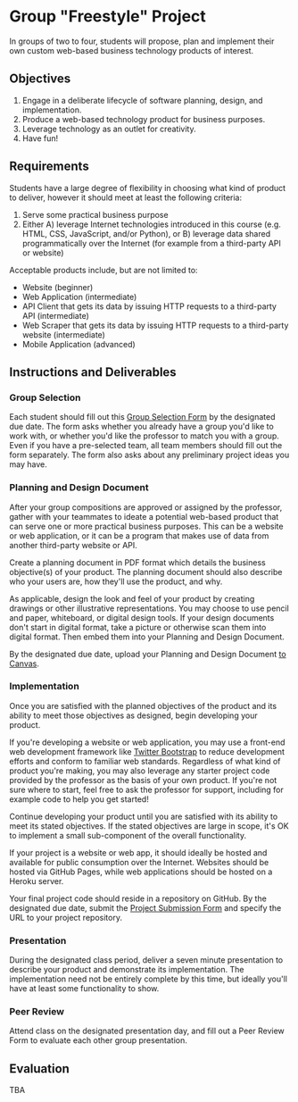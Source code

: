# Group "Freestyle" Project

In groups of two to four, students will propose, plan and implement their own custom web-based business technology products of interest.

## Objectives

  1. Engage in a deliberate lifecycle of software planning, design, and implementation.
  2. Produce a web-based technology product for business purposes.
  3. Leverage technology as an outlet for creativity.
  4. Have fun!

## Requirements

Students have a large degree of flexibility in choosing what kind of product to deliver, however it should meet at least the following criteria:

  1. Serve some practical business purpose
  2. Either A) leverage Internet technologies introduced in this course (e.g. HTML, CSS, JavaScript, and/or Python), or B) leverage data shared programmatically over the Internet (for example from a third-party API or website)

Acceptable products include, but are not limited to:

  + Website (beginner)
  + Web Application (intermediate)
  + API Client that gets its data by issuing HTTP requests to a third-party API (intermediate)
  + Web Scraper that gets its data by issuing HTTP requests to a third-party website (intermediate)
  + Mobile Application (advanced)

## Instructions and Deliverables

### Group Selection

Each student should fill out this [Group Selection Form](https://forms.gle/qeiqW1o6XQgYjEyk9) by the designated due date. The form asks whether you already have a group you'd like to work with, or whether you'd like the professor to match you with a group. Even if you have a pre-selected team, all team members should fill out the form separately. The form also asks about any preliminary project ideas you may have.

### Planning and Design Document

After your group compositions are approved or assigned by the professor, gather with your teammates to ideate a potential web-based product that can serve one or more practical business purposes. This can be a website or web application, or it can be a program that makes use of data from another third-party website or API.

Create a planning document in PDF format which details the business objective(s) of your product. The planning document should also describe who your users are, how they'll use the product, and why.

As applicable, design the look and feel of your product by creating drawings or other illustrative representations. You may choose to use pencil and paper, whiteboard, or digital design tools. If your design documents don't start in digital format, take a picture or otherwise scan them into digital format. Then embed them into your Planning and Design Document.

By the designated due date, upload your Planning and Design Document [to Canvas](https://georgetown.instructure.com/courses/104329/assignments/374352).

### Implementation

Once you are satisfied with the planned objectives of the product and its ability to meet those objectives as designed, begin developing your product.

If you're developing a website or web application, you may use a front-end web development framework
 like [Twitter Bootstrap](http://getbootstrap.com/getting-started/#download-cdn)
 to reduce development efforts and conform to familiar web standards. Regardless of what kind of product you're making, you may also leverage any starter project code provided by the professor as the basis of your own product. If you're not sure where to start, feel free to ask the professor for support, including for example code to help you get started!

Continue developing your product until you are satisfied with its ability to meet its stated objectives. If the stated objectives are large in scope, it's OK to implement a small sub-component of the overall functionality.

If your project is a website or web app, it should ideally be hosted and available for public consumption over the Internet. Websites should be hosted via GitHub Pages, while web applications should be hosted on a Heroku server.

Your final project code should reside in a repository on GitHub. By the designated due date, submit the [Project Submission Form](https://forms.gle/pKhPM3N2zqMUisga9) and specify the URL to your project repository.

### Presentation

During the designated class period, deliver a seven minute presentation to describe your product and demonstrate its implementation. The implementation need not be entirely complete by this time, but ideally you'll have at least some functionality to show.

### Peer Review

Attend class on the designated presentation day, and fill out a Peer Review Form to evaluate each other group presentation.

## Evaluation

TBA
